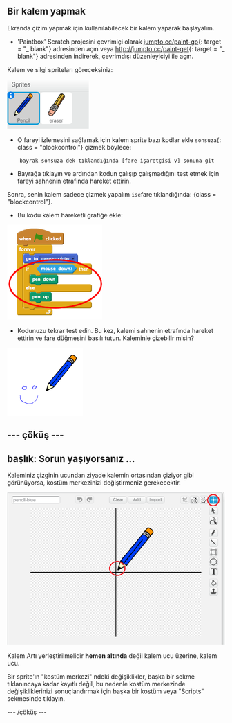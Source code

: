 ## Bir kalem yapmak

Ekranda çizim yapmak için kullanılabilecek bir kalem yaparak başlayalım.

+ 'Paintbox' Scratch projesini çevrimiçi olarak [jumpto.cc/paint-go](http://jumpto.cc/paint-go){: target = "_ blank"} adresinden açın veya <http://jumpto.cc/paint-get>{: target = "_ blank"} adresinden indirerek, çevrimdışı düzenleyiciyi ile açın.

Kalem ve silgi spriteları göreceksiniz:

![ekran görüntüsü](images/paint-starter.png)

+ O fareyi izlemesini sağlamak için kalem sprite bazı kodlar ekle `sonsuza`{: class = "blockcontrol"} çizmek böylece:

```blocks
    bayrak sonsuza dek tıklandığında [fare işaretçisi v] sonuna git
```

+ Bayrağa tıklayın ve ardından kodun çalışıp çalışmadığını test etmek için fareyi sahnenin etrafında hareket ettirin.

Sonra, senin kalem sadece çizmek yapalım `ise`fare tıklandığında: {class = "blockcontrol"}.

+ Bu kodu kalem hareketli grafiğe ekle:

![ekran görüntüsü](images/paint-pencil-draw-code.png)

+ Kodunuzu tekrar test edin. Bu kez, kalemi sahnenin etrafında hareket ettirin ve fare düğmesini basılı tutun. Kaleminle çizebilir misin?

![ekran görüntüsü](images/paint-draw.png)

## \--- çöküş \---

## başlık: Sorun yaşıyorsanız ...

Kaleminiz çizginin ucundan ziyade kalemin ortasından çiziyor gibi görünüyorsa, kostüm merkezinizi değiştirmeniz gerekecektir.

![Kostüm merkezi](images/costume-center.png)

Kalem Artı yerleştirilmelidir **hemen altında** değil kalem ucu üzerine, kalem ucu.

Bir sprite'ın "kostüm merkezi" ndeki değişiklikler, başka bir sekme tıklanıncaya kadar kayıtlı değil, bu nedenle kostüm merkezinde değişikliklerinizi sonuçlandırmak için başka bir kostüm veya "Scripts" sekmesinde tıklayın.

\--- /çöküş \---